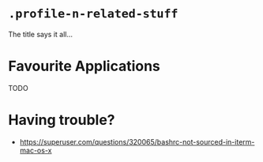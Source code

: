 `.profile-n-related-stuff`
==========================

The title says it all...


Favourite Applications
======================

TODO


Having trouble?
===============

- https://superuser.com/questions/320065/bashrc-not-sourced-in-iterm-mac-os-x
